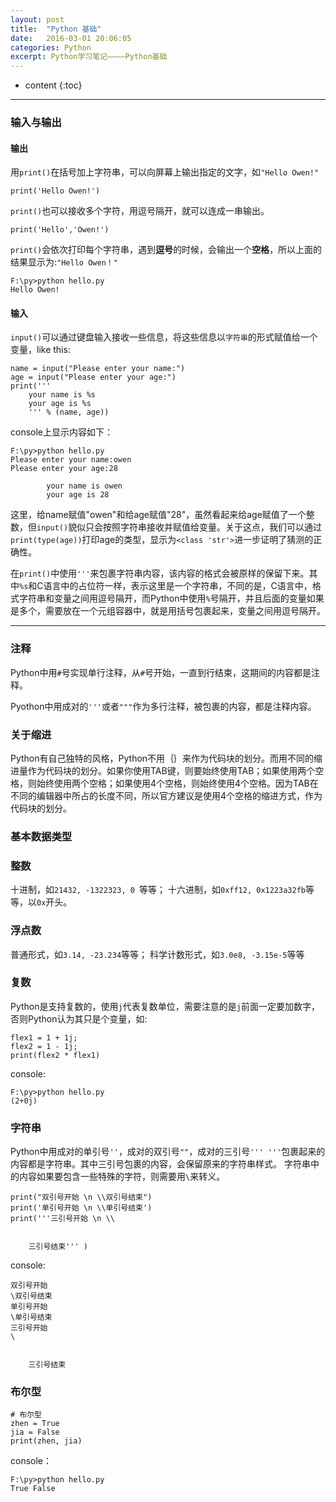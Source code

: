 ```yaml
---
layout: post
title:  "Python 基础"
date:   2016-03-01 20:06:05
categories: Python
excerpt: Python学习笔记————Python基础
---
```


* content
{:toc}

---

### 输入与输出

#### 输出

用`print()`在括号加上字符串，可以向屏幕上输出指定的文字，如`"Hello Owen!"`

    print('Hello Owen!')


`print()`也可以接收多个字符，用逗号隔开，就可以连成一串输出。


    print('Hello','Owen!')


`print()`会依次打印每个字符串，遇到**逗号**的时候，会输出一个**空格**，所以上面的结果显示为:`"Hello Owen！"`


    F:\py>python hello.py
    Hello Owen!


#### 输入

`input()`可以通过键盘输入接收一些信息，将这些信息以`字符串`的形式赋值给一个变量，like this:

    name = input("Please enter your name:")
    age = input("Please enter your age:")
    print('''
        your name is %s
        your age is %s
        ''' % (name, age))

console上显示内容如下：

    F:\py>python hello.py
    Please enter your name:owen
    Please enter your age:28

            your name is owen
            your age is 28

这里，给name赋值"owen"和给age赋值"28"，虽然看起来给age赋值了一个整数，但`input()`貌似只会按照字符串接收并赋值给变量。关于这点，我们可以通过`print(type(age))`打印age的类型，显示为`<class 'str'>`进一步证明了猜测的正确性。

在`print()`中使用`'''`来包裹字符串内容，该内容的格式会被原样的保留下来。其中`%s`和C语言中的占位符一样，表示这里是一个字符串，不同的是，C语言中，格式字符串和变量之间用逗号隔开，而Python中使用`%`号隔开，并且后面的变量如果是多个，需要放在一个元组容器中，就是用括号包裹起来，变量之间用逗号隔开。

---

### 注释
Python中用`#`号实现单行注释，从`#`号开始，一直到行结束，这期间的内容都是注释。

Pyothon中用成对的`'''`或者`"""`作为多行注释，被包裹的内容，都是注释内容。

### 关于缩进
Python有自己独特的风格，Python不用｛｝来作为代码块的划分。而用不同的缩进量作为代码块的划分。如果你使用TAB键，则要始终使用TAB；如果使用两个空格，则始终使用两个空格；如果使用4个空格，则始终使用4个空格。因为TAB在不同的编辑器中所占的长度不同，所以官方建议是使用4个空格的缩进方式，作为代码块的划分。

### 基本数据类型

### 整数
十进制，如`21432, -1322323, 0 `等等；
十六进制，如`0xff12, 0x1223a32fb`等等，以`0x`开头。

### 浮点数
普通形式，如`3.14, -23.234`等等；
科学计数形式，如`3.0e8, -3.15e-5`等等

### 复数
Python是支持复数的，使用`j`代表复数单位，需要注意的是`j`前面一定要加数字，否则Python认为其只是个变量，如:

    flex1 = 1 + 1j;
    flex2 = 1 - 1j;
    print(flex2 * flex1)

console:


    F:\py>python hello.py
    (2+0j)

### 字符串

Python中用成对的单引号`''`，成对的双引号`""`，成对的三引号`''' '''`包裹起来的内容都是字符串。其中三引号包裹的内容，会保留原来的字符串样式。 字符串中的内容如果要包含一些特殊的字符，则需要用`\`来转义。

    print("双引号开始 \n \\双引号结束")
    print('单引号开始 \n \\单引号结束')
    print('''三引号开始 \n \\


        三引号结束''' )

console:

    双引号开始
    \双引号结束 
    单引号开始
    \单引号结束
    三引号开始
    \


        三引号结束

### 布尔型

    # 布尔型
    zhen = True
    jia = False
    print(zhen, jia)

console：

    F:\py>python hello.py
    True False